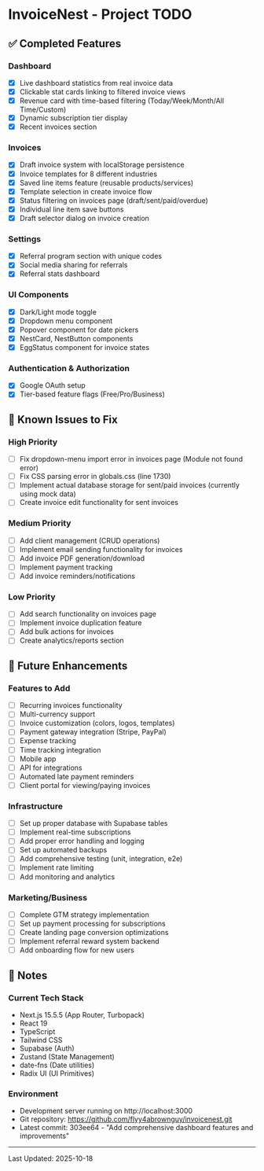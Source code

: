 # InvoiceNest - Project TODO

## ✅ Completed Features

### Dashboard
- [x] Live dashboard statistics from real invoice data
- [x] Clickable stat cards linking to filtered invoice views
- [x] Revenue card with time-based filtering (Today/Week/Month/All Time/Custom)
- [x] Dynamic subscription tier display
- [x] Recent invoices section

### Invoices
- [x] Draft invoice system with localStorage persistence
- [x] Invoice templates for 8 different industries
- [x] Saved line items feature (reusable products/services)
- [x] Template selection in create invoice flow
- [x] Status filtering on invoices page (draft/sent/paid/overdue)
- [x] Individual line item save buttons
- [x] Draft selector dialog on invoice creation

### Settings
- [x] Referral program section with unique codes
- [x] Social media sharing for referrals
- [x] Referral stats dashboard

### UI Components
- [x] Dark/Light mode toggle
- [x] Dropdown menu component
- [x] Popover component for date pickers
- [x] NestCard, NestButton components
- [x] EggStatus component for invoice states

### Authentication & Authorization
- [x] Google OAuth setup
- [x] Tier-based feature flags (Free/Pro/Business)

## 🔧 Known Issues to Fix

### High Priority
- [ ] Fix dropdown-menu import error in invoices page (Module not found error)
- [ ] Fix CSS parsing error in globals.css (line 1730)
- [ ] Implement actual database storage for sent/paid invoices (currently using mock data)
- [ ] Create invoice edit functionality for sent invoices

### Medium Priority
- [ ] Add client management (CRUD operations)
- [ ] Implement email sending functionality for invoices
- [ ] Add invoice PDF generation/download
- [ ] Implement payment tracking
- [ ] Add invoice reminders/notifications

### Low Priority
- [ ] Add search functionality on invoices page
- [ ] Implement invoice duplication feature
- [ ] Add bulk actions for invoices
- [ ] Create analytics/reports section

## 🚀 Future Enhancements

### Features to Add
- [ ] Recurring invoices functionality
- [ ] Multi-currency support
- [ ] Invoice customization (colors, logos, templates)
- [ ] Payment gateway integration (Stripe, PayPal)
- [ ] Expense tracking
- [ ] Time tracking integration
- [ ] Mobile app
- [ ] API for integrations
- [ ] Automated late payment reminders
- [ ] Client portal for viewing/paying invoices

### Infrastructure
- [ ] Set up proper database with Supabase tables
- [ ] Implement real-time subscriptions
- [ ] Add proper error handling and logging
- [ ] Set up automated backups
- [ ] Add comprehensive testing (unit, integration, e2e)
- [ ] Implement rate limiting
- [ ] Add monitoring and analytics

### Marketing/Business
- [ ] Complete GTM strategy implementation
- [ ] Set up payment processing for subscriptions
- [ ] Create landing page conversion optimizations
- [ ] Implement referral reward system backend
- [ ] Add onboarding flow for new users

## 📝 Notes

### Current Tech Stack
- Next.js 15.5.5 (App Router, Turbopack)
- React 19
- TypeScript
- Tailwind CSS
- Supabase (Auth)
- Zustand (State Management)
- date-fns (Date utilities)
- Radix UI (UI Primitives)

### Environment
- Development server running on http://localhost:3000
- Git repository: https://github.com/flyy4abrownguy/invoicenest.git
- Latest commit: 303ee64 - "Add comprehensive dashboard features and improvements"

---
Last Updated: 2025-10-18
